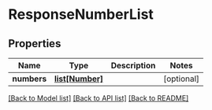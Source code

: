 # ResponseNumberList

## Properties
Name | Type | Description | Notes
------------ | ------------- | ------------- | -------------
**numbers** | [**list[Number]**](Number.md) |  | [optional] 

[[Back to Model list]](../README.md#documentation-for-models) [[Back to API list]](../README.md#documentation-for-api-endpoints) [[Back to README]](../README.md)


